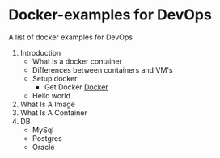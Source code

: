 # Docker-examples for DevOps
A list of docker examples for DevOps
1. Introduction
   * What is a docker container
   * Differences between containers and VM's
   * Setup docker
      - Get Docker [Docker](http://www.docker.com)
   * Hello world
1. What Is A Image
1. What Is A Container
1. DB
   * MySql
   * Postgres
   * Oracle


